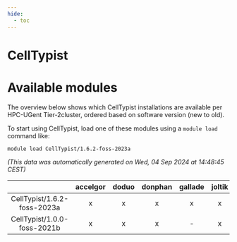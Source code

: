 ```yaml
---
hide:
  - toc
---
```


CellTypist
==========

# Available modules


The overview below shows which CellTypist installations are available per HPC-UGent Tier-2cluster, ordered based on software version (new to old).

To start using CellTypist, load one of these modules using a `module load` command like:

```shell
module load CellTypist/1.6.2-foss-2023a
```

*(This data was automatically generated on Wed, 04 Sep 2024 at 14:48:45 CEST)*  

| |accelgor|doduo|donphan|gallade|joltik|shinx|skitty|
| :---: | :---: | :---: | :---: | :---: | :---: | :---: | :---: |
|CellTypist/1.6.2-foss-2023a|x|x|x|x|x|x|x|
|CellTypist/1.0.0-foss-2021b|x|x|x|-|x|-|x|
